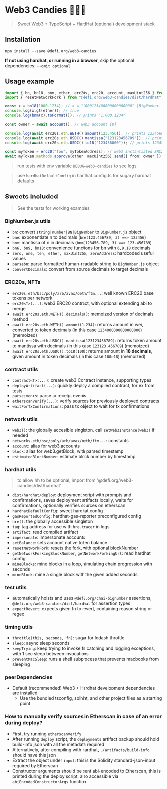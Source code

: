 # Web3 Candies 🍬🍭🍦

> Sweet Web3 + TypeScript + HardHat (optional) development stack

## Installation

`npm install --save @defi.org/web3-candies`

**If not using hardhat, or running in a browser**, skip the optional dependencies: `--omit optional`

## Usage example

```typescript
import { bn, bn18, bnm, ether, erc20s, erc20, account, maxUint256 } from "@defi.org/web3-candies";
import { resetNetworkFork } from "@defi.org/web3-candies/dist/hardhat"; // to allow hardhat dependencies to be optional

const x = bn18(1000.1234); // x = "1000123400000000000000" [BigNumber.js object representing wei, parsed with 18 decimals]
console.log(x.gt(ether)); // true
console.log(bnm(x).toFormat()); // prints "1,000.1234"

const owner = await account(); // web3 account [0]

console.log(await erc20s.eth.WETH().amount(123.456)); // prints 123456000000000000000
console.log(await erc20s.eth.USDC().mantissa("123123456789")); // prints 123123.456789
console.log(await erc20s.eth.USDC().to18("123456000")); // prints 123456000000000000000 (18 decimals)

const myToken = erc20("foo", myTokenAddress); // web3 instantiated ERC20 Contract
await myToken.methods.approve(other, maxUint256).send({ from: owner }); // approve max uint value for other to spend
```

> run tests with env variable `DEBUG=web3-candies` to see logs

> use `hardhatDefaultConfig` in hardhat.config.ts for sugary hardhat defaults

## Sweets included

> See the tests for working examples

### BigNumber.js utils

- `bn`: convert `string|number|BN|BigNumber` to `BigNumber.js` object
- `bne`: exponentiate n to decimals (`bne(123.456789, 3) ==> 123456`)
- `bnm`: mantissa of n in decimals (`bnm(123456.789, 3) ==> 123.456789`)
- `bn6, bn9, bn18`: convenience functions for bn with `6,9,18` decimals
- `zero, one, ten, ether, maxUint256, zeroAddress`: hardcoded useful values
- `parsebn`: parse formatted human-readable string to `BigNumber.js` object
- `convertDecimals`: convert from source decimals to target decimals

### ERC20s, NFTs

- `erc20s.eth/bsc/poly/arb/avax/oeth/ftm...`: well known ERC20 base tokens per network
- `erc20<T>(...)`: web3 ERC20 contract, with optional extending abi to merge
- `await erc20s.eth.WETH().decimals()`: memoized version of decimals method
- `await erc20s.eth.WETH().amount(1.234)`: returns amount in wei, converted to token decimals (in this case `1234000000000000000`) (memoized)
- `await erc20s.eth.USDC().mantissa(123123456789)`: returns token amount to mantissa with decimals (in this case `123123.456789`) (memoized)
- `await erc20s.eth.USDC().to18(100)`: returns amount in **18 decimals**, given amount in token decimals (in this case `100e18`) (memoized)

### contract utils

- `contract<T>(...)`: create web3 Contract instance, supporting types
- `deployArtifact(...)`: quickly deploy a compiled contract, for ex from tests
- `parseEvents`: parse tx receipt events
- `etherscanVerify(...)`: verify sources for previously deployed contracts
- `waitForTxConfirmations`: pass tx object to wait for tx confirmations

### network utils

- `web3()`: the globally accesible singleton. call `setWeb3Instance(web3)` if needed
- `networks.eth/bsc/poly/arb/avax/oeth/ftm...`: constants
- `account`: alias for web3.accounts
- `block`: alias for web3.getBlock, with parsed timestamp
- `estimatedBlockNumber`: estimate block number by timestamp

### hardhat utils

> to allow hh to be optional, import from '@defi.org/web3-candies/dist/hardhat'

- `dist/hardhat/deploy`: deployment script with prompts and confirmations, saves deployment artifacts locally, waits for confirmations, optionally verifies sources on etherscan
- `hardhatDefaultConfig`: sweet hardhat config
- `gasReportedConfig`: hardhat-gas-reporter preconfigured config
- `hre()`: the globally accessible singleton
- `tag`: tag address for use with `hre.tracer` in logs
- `artifact`: read compiled artifact
- `impersonate`: impersonate accounts
- `setBalance`: sets account native token balance
- `resetNetworkFork`: resets the fork, with optional blockNumber
- `getNetworkForkingBlockNumber`, `getNetworkForkingUrl`: read hardhat config
- `mineBlocks`: mine blocks in a loop, simulating chain progression with seconds
- `mineBlock`: mine a single block with the given added seconds

### test utils

- automatically hoists and uses `@defi.org/chai-bignumber` assertions, `@defi.org/web3-candies/dist/hardhat` for assertion types
- `expectRevert`: expects given fn to revert, containing reason string or regex

### timing utils

- `throttle(this, seconds, fn)`: sugar for lodash throttle
- `sleep`: async sleep seconds
- `keepTrying`: keep trying to invoke fn catching and logging exceptions, with 1 sec sleep between invocations
- `preventMacSleep`: runs a shell subprocess that prevents macbooks from sleeping

### peerDependencies

- Default (recommended) Web3 + Hardhat development dependencies are installed
    - Use the bundled tsconfig, solhint, and other project files as a starting point

### How to manually verify sources in Etherscan in case of an error during deploy?

- First, try running `etherscanVerify`
- After running `deploy` script, the `deployments` artifact backup should hold build-info json with all the metadata required
- Alternatively, after compiling with hardhat, `./artifacts/build-info` should have this json
- Extract the object under `input`: this is the Solidity standard-json-input required by Etherscan
- Constructor arguments should be sent abi-encoded to Etherscan, this is printed during the deploy script, also accessible via `abiEncodedConstructorArgs` function
